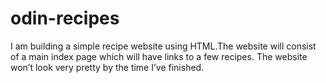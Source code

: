 # odin-recipes
I am building a simple recipe website using HTML.The website will consist of a main index page which will have links to a few recipes. The website won’t look very pretty by the time I’ve finished.